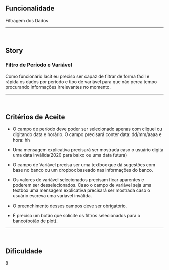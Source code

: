 <h2>Funcionalidade</h2>
Filtragem dos Dados

---
<br>

<h2>Story</h2>
<h3>Filtro de Período e Variável</h3>
Como funcionário Iacit eu preciso ser capaz de filtrar de forma fácil e rápida os dados por período e tipo de variável para que não perca tempo procurando informações irrelevantes no momento.

---
<br>

<h2>Critérios de Aceite</h2>

* O campo de período deve poder ser selecionado apenas com cliquei ou digitando data e horário.
O campo precisará conter data: dd/mm/aaaa e hora: hh

* Uma mensagem explicativa precisará ser mostrada caso o usuário digita uma data inválida(2020 para baixo ou uma data futura)

* O campo de Variável precisa ser uma textbox que dá sugestões com base no banco ou um dropbox baseado nas informações do banco.

* Os valores de variável selecionados precisam ficar aparentes e poderem ser desselecionados.
Caso o campo de variável seja uma textbox uma mensagem explicativa precisará ser mostrada caso o usuário escreva uma variável inválida.

* O preenchimento desses campos deve ser obrigatório.

* É preciso um botão que solicite os filtros selecionados para o banco(botão de plot).

---
<br>

<h2>Dificuldade</h2>
8